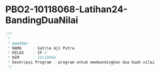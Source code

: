 # PBO2-10118068-Latihan24-BandingDuaNilai
```java
/**
 *
 * @author
 * NAMA     : Satria Aji Putra
 * KELAS    : IF-2
 * NIM      : 10118068
 * Deskripsi Program : program untuk membandingkan dua buah nilai
 */
 ```
